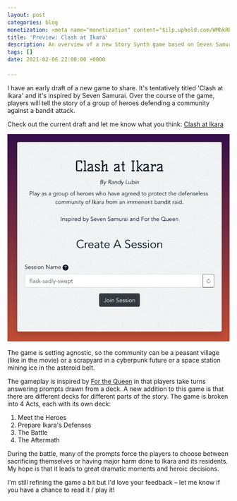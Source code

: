 ```yaml
---
layout: post
categories: blog
monetization: <meta name="monetization" content="$ilp.uphold.com/WMbkRBiZFgbx">
title: 'Preview: Clash at Ikara'
description: An overview of a new Story Synth game based on Seven Samurai
tags: []
date: 2021-02-06 22:00:00 +0000

---
```

I have an early draft of a new game to share. It's tentatively titled 'Clash at Ikara' and it's inspired by Seven Samurai. Over the course of the game, players will tell the story of a group of heroes defending a community against a bandit attack.

Check out the current draft and let me know what you think: [Clash at Ikara](https://storysynth.org/#/Shuffled/1FIWw_lyefEPF9dc-4C-cBwr9gg3D1QH5vkW89WxGu68)

![](/uploads/screen-shot-2021-02-06-at-2-03-41-pm.png)

The game is setting agnostic, so the community can be a peasant village (like in the movie) or a scrapyard in a cyberpunk future or a space station mining ice in the asteroid belt.

The gameplay is inspired by [For the Queen](https://forthequeengame.com/) in that players take turns answering prompts drawn from a deck. A new addition to this game is that there are different decks for different parts of the story. The game is broken into 4 Acts, each with its own deck:

1. Meet the Heroes
2. Prepare Ikara's Defenses
3. The Battle
4. The Aftermath

During the battle, many of the prompts force the players to choose between sacrificing themselves or having major harm done to Ikara and its residents. My hope is that it leads to great dramatic moments and heroic decisions.

I'm still refining the game a bit but I'd love your feedback – let me know if you have a chance to read it / play it!